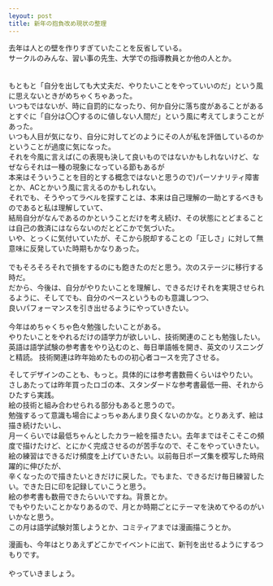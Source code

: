 ```yaml
---
leyout: post
title: 新年の抱負改め現状の整理
---
```


去年は人との壁を作りすぎていたことを反省している。<br>
サークルのみんな、習い事の先生、大学での指導教員とか他の人とか。<br>
<br><br>
もともと「自分を出しても大丈夫だ、やりたいことをやっていいのだ」という風に思えないときがめちゃくちゃあった。<br>
いつもではないが、時に自罰的になったり、何か自分に落ち度があることがあるとすぐに「自分は〇〇するのに値しない人間だ」という風に考えてしまうことがあった。<br>
いつも人目が気になり、自分に対してどのようにその人が私を評価しているのかということが過度に気になった。<br>
それを今風に言えば(この表現も決して良いものではないかもしれないけど、なぜならそれは一種の現象になっている節もあるが<br>
本来はそういうことを目的とする概念ではないと思うので)パーソナリティ障害とか、ACとかいう風に言えるのかもしれない。<br>
それでも、そうやってラベルを探すことは、本来は自己理解の一助とするべきものであると私は理解していて、<br>
結局自分がなんであるのかということだけを考え続け、その状態にとどまることは自己の救済にはならないのだとどこかで気づいた。<br>
いや、とっくに気付いていたが、そこから脱却することの「正しさ」に対して無意味に反発していた時期もかなりあった。<br>
<br>
でもそろそろそれで損をするのにも飽きたのだと思う。次のステージに移行する時だ。<br>
だから、今後は、自分がやりたいことを理解し、できるだけそれを実現させられるように、そしてでも、自分のペースというものも意識しつつ、<br>
良いパフォーマンスを引き出せるようにやっていきたい。<br>
<br>
今年はめちゃくちゃ色々勉強したいことがある。<br>
やりたいことをやれるだけの語学力が欲しいし、技術関連のことも勉強したい。<br>
英語は語学試験の参考書をやり込むのと、毎日単語帳を開き、英文のリスニングと精読。
技術関連は昨年始めたものの初心者コースを完了させる。<br>

そしてデザインのことも、もっと。具体的には参考書数冊くらいはやりたい。<br>
さしあたっては昨年買ったロゴの本、スタンダードな参考書最低一冊、それからひたすら実践。<br>
絵の技術と組み合わせられる部分もあると思うので。<br>
勉強するって意識も場合によっちゃあんまり良くないのかな。とりあえず、絵は描き続けたいし、<br>
月一くらいでは最低ちゃんとしたカラー絵を描きたい。去年まではそこそこの頻度で描けたけど、とにかく完成させるのが苦手なので、そこをやっていきたい。<br>
絵の練習はできるだけ頻度を上げていきたい。以前毎日ポーズ集を模写した時飛躍的に伸びたが、<br>
辛くなったので描きたいときだけに戻した。でもまた、できるだけ毎日練習したい。できた日に印を記録していこうと思う。<br>
絵の参考書も数冊できたらいいですね。背景とか。<br>
でもやりたいことかなりあるので、月とか時期ごとにテーマを決めてやるのがいいかなと思う。<br>
この月は語学試験対策しようとか、コミティアまでは漫画描こうとか。<br>

漫画も、今年はとりあえずどこかでイベントに出て、新刊を出せるようにするつもりです。<br>
<br>
やっていきましょう。<br>
